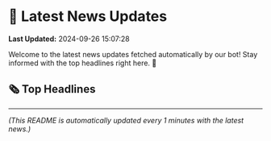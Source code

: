 # 📰 Latest News Updates
**Last Updated:** 2024-09-26 15:07:28

Welcome to the latest news updates fetched automatically by our bot! Stay informed with the top headlines right here. 🚀

## 🗞️ Top Headlines

---
*(This README is automatically updated every 1 minutes with the latest news.)*
